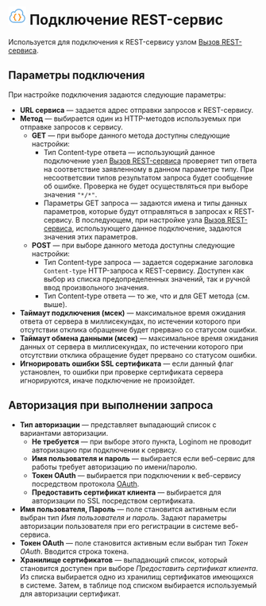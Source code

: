# ![](../../../images/icons/data-sources/web-rest_default.svg) Подключение REST-сервис

Используется для подключения к REST-сервису узлом [Вызов REST-сервиса](../../../processors/integration/calling-rest-service).

## Параметры подключения

При настройке подключения задаются следующие параметры:

* **URL сервиса** — задается адрес отправки запросов к REST-сервису.
* **Метод** — выбирается один из HTTP-методов используемых при отправке запросов к сервису.
  * **GET** — при выборе данного метода доступны следующие настройки:
    * Тип Content-type ответа — использующий данное подключение узел [Вызов REST-сервиса](../../../processors/integration/calling-rest-service) проверяет тип ответа на соответствие заявленному в данном параметре типу. При несоответсвии типов результатом запроса будет сообщение об ошибке. Проверка не будет осуществляться при выборе значения `"*/*"`.
    * Параметры GET запроса — задаются имена и типы данных параметров, которые будут отправляться в запросах к REST-сервису. В последующем, при настройке узла [Вызов REST-сервиса](../../../processors/integration/calling-rest-service), использующего данное подключение, задаются значения этих параметров.
  * **POST** — при выборе данного метода доступны следующие настройки:
    * Тип Content-type запроса — задается содержание заголовка `Content-type` HTTP-запроса к REST-сервису. Доступен как выбор из списка предопределенных значений, так и ручной ввод произвольного значения.
    * Тип Content-type ответа — то же, что и для GET метода (см. выше).
* **Таймаут подключения (мсек)** — максимальное время ожидания ответа от сервера в миллисекундах, по истечении которого при отсутствии отклика обращение будет прервано со статусом ошибки.
* **Таймаут обмена данными (мсек)** — максимальное время ожидания данных от сервера в миллисекундах, по истечении которого при отсутствии отклика обращение будет прервано со статусом ошибки.
* **Игнорировать ошибки SSL сертификата** — если данный флаг установлен, то ошибки при проверке сертификата сервера игнорируются, иначе подключение не произойдет.

## Авторизация при выполнении запроса

* **Тип авторизации** — представляет выпадающий список с вариантами авторизации.
  * **Не требуется** — при выборе этого пункта, Loginom не проводит авторизацию при подключении к сервису.
  * **Имя пользователя и пароль** — выбирается если веб-сервис для работы требует авторизацию по имени/паролю.
  * **Токен OAuth** — выбирается при подключении к веб-сервису посредством протокола [OAuth](https://ru.wikipedia.org/wiki/OAuth).
  * **Предоставить сертификат клиента** — выбирается для авторизации по SSL посредством сертификата.
* **Имя пользователя, Пароль** — поле становится активным если выбран тип *Имя пользователя и пароль*. Задают параметры авторизации пользователя при его регистрации в системе веб-сервиса.
* **Токен OAuth** — поле становится активным если выбран тип *Токен OAuth*. Вводится строка токена.
* **Хранилище сертификатов** — выпадающий список, который становится доступен при выборе *Предоставить сертификат клиента*. Из списка выбирается одно из хранилищ сертификатов имеющихся в системе. Затем, в таблице под списком выбирается используемый для авторизации сертификат.